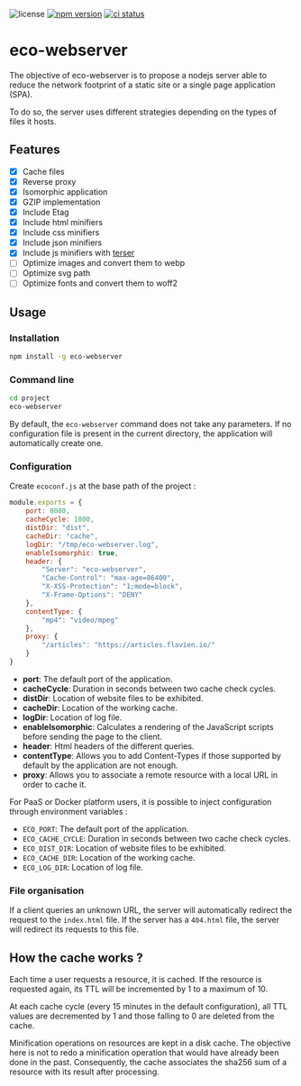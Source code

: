 ![license](https://badgen.net/github/license/flavien-perier/eco-webserver)
[![npm version](https://badgen.net/npm/v/eco-webserver)](https://www.npmjs.com/package/eco-webserver)
[![ci status](https://badgen.net/github/checks/flavien-perier/eco-webserver)](https://github.com/flavien-perier/eco-webserver)

# eco-webserver

The objective of eco-webserver is to propose a nodejs server able to reduce the network footprint of a static site or a single page application (SPA).

To do so, the server uses different strategies depending on the types of files it hosts.

## Features

- [X] Cache files
- [X] Reverse proxy
- [X] Isomorphic application
- [X] GZIP implementation
- [X] Include Etag
- [X] Include html minifiers
- [X] Include css minifiers
- [X] Include json minifiers
- [X] Include js minifiers with [terser](https://www.npmjs.com/package/terser)
- [ ] Optimize images and convert them to webp
- [ ] Optimize svg path
- [ ] Optimize fonts and convert them to woff2

## Usage

### Installation

```sh
npm install -g eco-webserver
```

### Command line

```sh
cd project
eco-webserver
```

By default, the `eco-webserver` command does not take any parameters. If no configuration file is present in the current directory, the application will automatically create one.

### Configuration

Create `ecoconf.js` at the base path of the project :

```js
module.exports = {
    port: 8080,
    cacheCycle: 1800,
    distDir: "dist",
    cacheDir: "cache",
    logDir: "/tmp/eco-webserver.log",
    enableIsomorphic: true,
    header: {
        "Server": "eco-webserver",
        "Cache-Control": "max-age=86400",
        "X-XSS-Protection": "1;mode=block",
        "X-Frame-Options": "DENY"
    },
    contentType: {
        "mp4": "video/mpeg"
    },
    proxy: {
        "/articles": "https://articles.flavien.io/"
    }
}
```

- **port**: The default port of the application.
- **cacheCycle**: Duration in seconds between two cache check cycles.
- **distDir**: Location of website files to be exhibited.
- **cacheDir**: Location of the working cache.
- **logDir**: Location of log file.
- **enableIsomorphic**: Calculates a rendering of the JavaScript scripts before sending the page to the client.
- **header**: Html headers of the different queries.
- **contentType**: Allows you to add Content-Types if those supported by default by the application are not enough.
- **proxy**: Allows you to associate a remote resource with a local URL in order to cache it.

For PaaS or Docker platform users, it is possible to inject configuration through environment variables :

- `ECO_PORT`: The default port of the application.
- `ECO_CACHE_CYCLE`: Duration in seconds between two cache check cycles.
- `ECO_DIST_DIR`: Location of website files to be exhibited.
- `ECO_CACHE_DIR`: Location of the working cache.
- `ECO_LOG_DIR`: Location of log file.

### File organisation

If a client queries an unknown URL, the server will automatically redirect the request to the `index.html` file. If the server has a `404.html` file, the server will redirect its requests to this file.

## How the cache works ?

Each time a user requests a resource, it is cached. If the resource is requested again, its TTL will be incremented by 1 to a maximum of 10.

At each cache cycle (every 15 minutes in the default configuration), all TTL values are decremented by 1 and those falling to 0 are deleted from the cache.

Minification operations on resources are kept in a disk cache. The objective here is not to redo a minification operation that would have already been done in the past. Consequently, the cache associates the sha256 sum of a resource with its result after processing.

